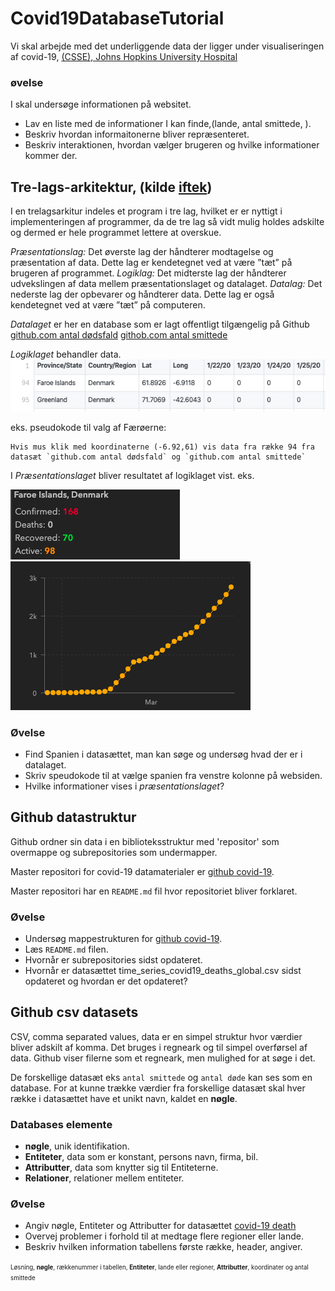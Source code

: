 # Covid19DatabaseTutorial

Vi skal arbejde med det underliggende data der ligger under visualiseringen af covid-19, [(CSSE), Johns Hopkins University Hospital](https://www.arcgis.com/apps/opsdashboard/index.html#/bda7594740fd40299423467b48e9ecf6)

### øvelse
I skal undersøge informationen på websitet.
* Lav en liste med de informationer I kan finde,(lande, antal smittede, ).
* Beskriv hvordan informaitonerne bliver repræsenteret.
* Beskriv interaktionen, hvordan vælger brugeren og hvilke informationer kommer der.


## Tre-lags-arkitektur, (kilde [iftek](http://iftek.dk/leksikon:tre-lags-arkitektur))
I en trelagsarkitur indeles et program i tre lag, hvilket er er nyttigt i implementeringen af programmer, da de tre lag så vidt mulig holdes adskilte og dermed er hele programmet lettere at overskue.

*Præsentationslag:* Det øverste lag der håndterer modtagelse og præsentation af data. Dette lag er kendetegnet ved at være ”tæt” på brugeren af programmet.
*Logiklag:* Det midterste lag der håndterer udvekslingen af data mellem præsentationslaget og datalaget.
*Datalag:* Det nederste lag der opbevarer og håndterer data. Dette lag er også kendetegnet ved at være ”tæt” på computeren.

*Datalaget* er her en database som er lagt offentligt tilgængelig på Github
 [github.com antal dødsfald](https://github.com/CSSEGISandData/COVID-19/blob/master/csse_covid_19_data/csse_covid_19_time_series/time_series_covid19_deaths_global.csv)
[githob.com antal smittede](https://github.com/CSSEGISandData/COVID-19/blob/master/csse_covid_19_data/csse_covid_19_time_series/time_series_covid19_confirmed_global.csv)

*Logiklaget* behandler data.
![dataeksempel](images/database1.png)

eks.
pseudokode til valg af Færøerne:
```
Hvis mus klik med koordinaterne (-6.92,61) vis data fra række 94 fra datasæt `github.com antal dødsfald` og `github.com antal smittede`
```

I *Præsentationslaget* bliver resultatet af logiklaget vist.
eks.

![faeroeerne](images/database2.png)
![graf](images/database3.png)

### Øvelse
* Find Spanien i datasættet, man kan søge og undersøg hvad der er i datalaget.
* Skriv speudokode til at vælge spanien fra venstre kolonne på websiden.
* Hvilke informationer vises i *præsentationslaget*?


## Github datastruktur
Github ordner sin data i en biblioteksstruktur med 'repositor' som overmappe og subrepositories som undermapper.

Master repositori for covid-19 datamaterialer er [github covid-19](https://github.com/CSSEGISandData/COVID-19).

Master repositori har en `README.md` fil hvor repositoriet bliver forklaret.

### Øvelse
*   Undersøg mappestrukturen for  [github covid-19](https://github.com/CSSEGISandData/COVID-19).
* Læs `README.md` filen.
* Hvornår er subrepositories sidst opdateret.
* Hvornår er datasættet time_series_covid19_deaths_global.csv sidst opdateret og hvordan er det opdateret?


## Github csv datasets
CSV, comma separated values, data er en simpel struktur hvor værdier bliver adskilt af komma. Det bruges i regneark og til simpel overførsel af data. Github viser filerne som et regneark, men mulighed for at søge i det.

De forskellige datasæt eks `antal smittede` og `antal døde` kan ses som en database. For at kunne trække værdier fra forskellige datasæt skal hver række i datasættet have et unikt navn, kaldet en **nøgle**.

### Databases elemente
* **nøgle**, unik identifikation.
* **Entiteter**, data som er konstant, persons navn, firma, bil.
* **Attributter**, data som knytter sig til Entiteterne.
* **Relationer**, relationer mellem entiteter.


### Øvelse
* Angiv nøgle, Entiteter og Attributter for datasættet [covid-19 death](https://github.com/CSSEGISandData/COVID-19/blob/master/csse_covid_19_data/csse_covid_19_time_series/time_series_covid19_deaths_global.csv#L8)
* Overvej problemer i forhold til at medtage flere regioner eller lande.
* Beskriv hvilken information tabellens første række, header, angiver.

<small><small>
Løsning, **nøgle**, rækkenummer i tabellen, **Entiteter**, lande eller regioner, **Attributter**, koordinater og antal smittede
</small></small>
